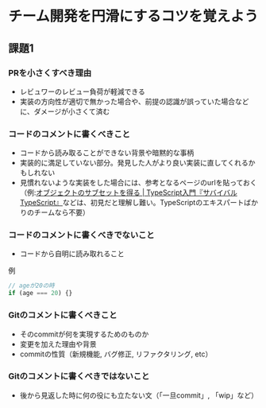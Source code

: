 # チーム開発を円滑にするコツを覚えよう
## 課題1
### PRを小さくすべき理由
- レビュワーのレビュー負荷が軽減できる
- 実装の方向性が適切で無かった場合や、前提の認識が誤っていた場合などに、ダメージが小さくて済む

### コードのコメントに書くべきこと
- コードから読み取ることができない背景や暗黙的な事柄
- 実装的に満足していない部分。発見した人がより良い実装に直してくれるかもしれない
- 見慣れないような実装をした場合には、参考となるページのurlを貼っておく（例:[オブジェクトのサブセットを得る | TypeScript入門『サバイバルTypeScript』](https://typescriptbook.jp/tips/get-a-subset-of-an-object#%E6%96%B9%E6%B3%951-%E5%8D%B3%E6%99%82%E9%96%A2%E6%95%B0%E5%88%86%E5%89%B2%E4%BB%A3%E5%85%A5shorthand-property-name%E3%81%AE%E5%90%88%E3%82%8F%E3%81%9B%E6%8A%80)などは、初見だと理解し難い。TypeScriptのエキスパートばかりのチームなら不要）


### コードのコメントに書くべきでないこと
- コードから自明に読み取れること

例
```js
// ageが20の時
if (age === 20) {}
```

### Gitのコメントに書くべきこと
- そのcommitが何を実現するためのものか
- 変更を加えた理由や背景
- commitの性質（新規機能, バグ修正, リファクタリング, etc）

### Gitのコメントに書くべきではないこと
- 後から見返した時に何の役にも立たない文（「一旦commit」, 「wip」など）

